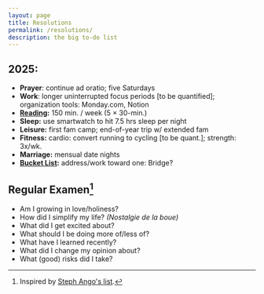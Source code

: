 ```yaml
---
layout: page
title: Resolutions
permalink: /resolutions/
description: the big to-do list
---
```

## 2025:
- **Prayer**: continue ad oratio; five Saturdays
- **Work**: longer uninterrupted focus periods [to be quantified]; organization tools: Monday.com, Notion
- **[Reading](/books/):** 150 min. / week (5 × 30-min.)
- **Sleep:** use smartwatch to hit 7.5 hrs sleep per night
- **Leisure:** first fam camp; end-of-year trip w/ extended fam
- **Fitness:** cardio: convert running to cycling [to be quant.]; strength: 3x/wk.
- **Marriage:** mensual date nights
- **[Bucket List](/bucket-list/):** address/work toward one: Bridge?

## Regular Examen[^1]
- Am I growing in love/holiness?
- How did I simplify my life? *(Nostalgie de la boue)*
- What did I get excited about?
- What should I be doing more of/less of?
- What have I learned recently?
- What did I change my opinion about?
- What (good) risks did I take?

[^1]: Inspired by <a href="https://stephango.com/40-questions" target="_blank">Steph Ango's list</a>.